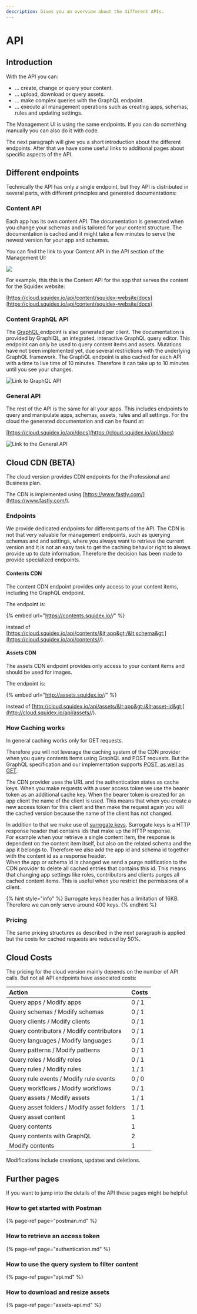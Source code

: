```yaml
---
description: Gives you an overview about the different APIs.
---
```


# API

## Introduction

With the API you can:

* ... create, change or query your content.
* ... upload, download or query assets.
* ... make complex queries with the GraphQL endpoint.
* ... execute all management operations such as creating apps, schemas, rules and updating settings.

The Management UI is using the same endpoints. If you can do something manually you can also do it with code.

The next paragraph will give you a short introduction about the different endpoints. After that we have some useful links to additional pages about specific aspects of the API.

## Different endpoints

Technically the API has only a single endpoint, but they API is distributed in several parts, with different principles and generated documentations:

### Content API

Each app has its own content API. The documentation is generated when you change your schemas and is tailored for your content structure. The documentation is cached and it might take a few minutes to serve the newest version for your app and schemas.

You can find the link to your Content API in the API section of the Management UI:

![](../../../.gitbook/assets/untitled.png)

For example, this this is the Content API for the app that serves the content for the Squidex website:

[https://cloud.squidex.io/api/content/squidex-website/docs](https://cloud.squidex.io/api/content/squidex-website/docs)

### Content GraphQL API

The [GraphQL ](https://graphql.org/)endpoint is also generated per client. The documentation is provided by GraphiQL, an integrated, interactive GraphQL query editor. This endpoint can only be used to query content items and assets. Mutations have not been implemented yet, due several restrictions with the underlying GraphQL framework. The GraphQL endpoint is also cached for each API with a time to live time of 10 minutes. Therefore it can take up to 10 minutes until you see your changes.

![Link to GraphQL API](../../../.gitbook/assets/graphql.png)

### General API

The rest of the API is the same for all your apps. This includes endpoints to query and manipulate apps, schemas, assets, rules and all settings. For the cloud the generated documentation and can be found at:

[https://cloud.squidex.io/api/docs](https://cloud.squidex.io/api/docs)

![Link to the General API](../../../.gitbook/assets/general.png)

## Cloud CDN \(BETA\)

The cloud version provides CDN endpoints for the Professional and Business plan.

The CDN is implemented using [https://www.fastly.com/](https://www.fastly.com/).

### Endpoints

We provide dedicated endpoints for different parts of the API. The CDN is not that very valuable for management endpoints, such as querying schemas and and settings, where you always want to retrieve the current version and it is not an easy task to get the caching behavior right to always provide up to date information. Therefore the decision has been made to provide specialized endpoints.

#### Contents CDN

The content CDN endpoint provides only access to your content items, including the GraphQL endpoint.  

The endpoint is:

{% embed url="https://contents.squidex.io/<app>/<schema>" %}

instead of [https://cloud.squidex.io/api/contents/&lt;app&gt;/&lt;schema&gt;](https://cloud.squidex.io/api/contents/<app>/<schema>).

#### Assets CDN

The assets CDN endpoint provides only access to your content items and should be used for images.

The endpoint is:

{% embed url="http://assets.squidex.io/<app>/<asset-id>" %}

instead of [http://cloud.squidex.io/api/assets/&lt;app&gt;/&lt;asset-id&gt;](http://cloud.squidex.io/api/assets/<app>/<asset-id>).

###  How Caching works

In general caching works only for GET requests. 

Therefore you will not leverage the caching system of the CDN provider when you query contents items using GraphQL and POST requests. But the GraphQL specification and our implementation supports [POST, as well as GET](https://graphql.org/learn/serving-over-http/#http-methods-headers-and-body).

The CDN provider uses the URL and the authentication states as cache keys. When you make requests with a user access token we use the bearer token as an additional cache key. When the bearer token is created for an app client the name of the client is used. This means that when you create a new access token for this client and then make the request again you will the cached version because the name of the client has not changed.

In addition to that we make use of [surrogate keys](https://docs.fastly.com/en/guides/purging-api-cache-with-surrogate-keys). Surrogate keys is a HTTP response header that contains ids that make up the HTTP response.   
For example when your retrieve a single content item, the response is dependent on the content item itself, but also on the related schema and the app it belongs to. Therefore we also add the app id and schema id together with the content id as a response header.   
When the app or schema id is changed we send a purge notification to the CDN provider to delete all cached entries that contains this id. This means that changing app settings like roles, contributors and clients purges all cached content items. This is useful when you restrict the permissions of a client.

{% hint style="info" %}
Surrogate keys header has a limitation of 16KB. Therefore we can only serve around 400 keys.
{% endhint %}

### Pricing

The same pricing structures as described in the next paragraph is applied but the costs for cached requests are reduced by 50%.

## Cloud Costs

The pricing for the cloud version mainly depends on the number of API calls. But not all API endpoints have associated costs:

| Action | Costs |
| :--- | :--- |
| Query apps / Modify apps | 0 / 1 |
| Query schemas / Modify schemas | 0 / 1 |
| Query clients / Modify clients | 0 / 1 |
| Query contributors / Modify contributors  | 0 / 1 |
| Query languages / Modify languages  | 0 / 1 |
| Query patterns / Modify patterns | 0 / 1 |
| Query roles / Modify roles | 0 / 1 |
| Query rules / Modify rules   | 1 / 1 |
| Query rule events / Modify  rule events | 0 / 0 |
| Query workflows / Modify workflows | 0 / 1 |
| Query assets / Modify assets | 1 / 1 |
| Query asset folders / Modify asset folders | 1 / 1 |
| Query asset content | 1 |
| Query contents | 1 |
| Query contents with GraphQL | 2 |
| Modify contents | 1 |

Modifications include creations, updates and deletions.



## Further pages

If you want to jump into the details of the API these pages might be helpful:

### How to get started with Postman

{% page-ref page="postman.md" %}

### How to retrieve an access token

{% page-ref page="authentication.md" %}

### How to use the query system to filter content

{% page-ref page="api.md" %}

### How to download and resize assets

{% page-ref page="assets-api.md" %}

## 

